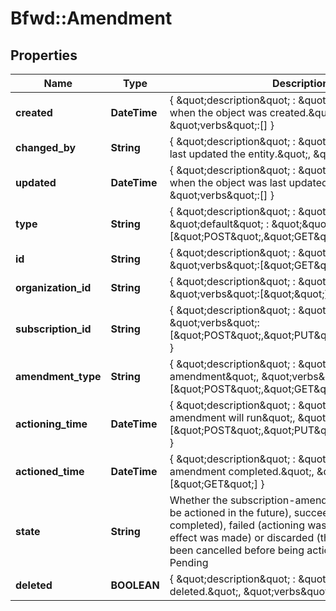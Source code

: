 # Bfwd::Amendment

## Properties
Name | Type | Description | Notes
------------ | ------------- | ------------- | -------------
**created** | **DateTime** | { \&quot;description\&quot; : \&quot;The UTC DateTime when the object was created.\&quot;, \&quot;verbs\&quot;:[] } | [optional] 
**changed_by** | **String** | { \&quot;description\&quot; : \&quot;ID of the user who last updated the entity.\&quot;, \&quot;verbs\&quot;:[] } | [optional] 
**updated** | **DateTime** | { \&quot;description\&quot; : \&quot;The UTC DateTime when the object was last updated.\&quot;, \&quot;verbs\&quot;:[] } | [optional] 
**type** | **String** | { \&quot;description\&quot; : \&quot;\&quot;, \&quot;default\&quot; : \&quot;\&quot;, \&quot;verbs\&quot;:[\&quot;POST\&quot;,\&quot;GET\&quot;] } | 
**id** | **String** | { \&quot;description\&quot; : \&quot;\&quot;, \&quot;verbs\&quot;:[\&quot;GET\&quot;] } | [optional] 
**organization_id** | **String** | { \&quot;description\&quot; : \&quot;\&quot;, \&quot;verbs\&quot;:[\&quot;\&quot;] } | [optional] 
**subscription_id** | **String** | { \&quot;description\&quot; : \&quot;\&quot;, \&quot;verbs\&quot;:[\&quot;POST\&quot;,\&quot;PUT\&quot;,\&quot;GET\&quot;] } | 
**amendment_type** | **String** | { \&quot;description\&quot; : \&quot;Type of amendment\&quot;, \&quot;verbs\&quot;:[\&quot;POST\&quot;,\&quot;GET\&quot;] } | 
**actioning_time** | **DateTime** | { \&quot;description\&quot; : \&quot;When the amendment will run\&quot;, \&quot;verbs\&quot;:[\&quot;POST\&quot;,\&quot;PUT\&quot;,\&quot;GET\&quot;] } | [optional] 
**actioned_time** | **DateTime** | { \&quot;description\&quot; : \&quot;The time the amendment completed.\&quot;, \&quot;verbs\&quot;:[\&quot;GET\&quot;] } | [optional] 
**state** | **String** | Whether the subscription-amendment is: pending (to be actioned in the future), succeeded (actioning completed), failed (actioning was attempted but no effect was made) or discarded (the amendment had been cancelled before being actioned). Default: Pending | 
**deleted** | **BOOLEAN** | { \&quot;description\&quot; : \&quot;Is the amendment deleted.\&quot;, \&quot;verbs\&quot;:[\&quot;GET\&quot;] } | [default to false]



